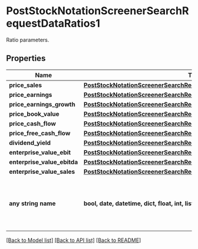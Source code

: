 # PostStockNotationScreenerSearchRequestDataRatios1

Ratio parameters.

## Properties
Name | Type | Description | Notes
------------ | ------------- | ------------- | -------------
**price_sales** | [**PostStockNotationScreenerSearchRequestDataRatios1PriceSales**](PostStockNotationScreenerSearchRequestDataRatios1PriceSales.md) |  | [optional] 
**price_earnings** | [**PostStockNotationScreenerSearchRequestDataRatios1PriceEarnings**](PostStockNotationScreenerSearchRequestDataRatios1PriceEarnings.md) |  | [optional] 
**price_earnings_growth** | [**PostStockNotationScreenerSearchRequestDataRatios1PriceEarningsGrowth**](PostStockNotationScreenerSearchRequestDataRatios1PriceEarningsGrowth.md) |  | [optional] 
**price_book_value** | [**PostStockNotationScreenerSearchRequestDataRatios1PriceBookValue**](PostStockNotationScreenerSearchRequestDataRatios1PriceBookValue.md) |  | [optional] 
**price_cash_flow** | [**PostStockNotationScreenerSearchRequestDataRatios1PriceCashFlow**](PostStockNotationScreenerSearchRequestDataRatios1PriceCashFlow.md) |  | [optional] 
**price_free_cash_flow** | [**PostStockNotationScreenerSearchRequestDataRatios1PriceFreeCashFlow**](PostStockNotationScreenerSearchRequestDataRatios1PriceFreeCashFlow.md) |  | [optional] 
**dividend_yield** | [**PostStockNotationScreenerSearchRequestDataRatios1DividendYield**](PostStockNotationScreenerSearchRequestDataRatios1DividendYield.md) |  | [optional] 
**enterprise_value_ebit** | [**PostStockNotationScreenerSearchRequestDataRatios1EnterpriseValueEbit**](PostStockNotationScreenerSearchRequestDataRatios1EnterpriseValueEbit.md) |  | [optional] 
**enterprise_value_ebitda** | [**PostStockNotationScreenerSearchRequestDataRatios1EnterpriseValueEbitda**](PostStockNotationScreenerSearchRequestDataRatios1EnterpriseValueEbitda.md) |  | [optional] 
**enterprise_value_sales** | [**PostStockNotationScreenerSearchRequestDataRatios1EnterpriseValueSales**](PostStockNotationScreenerSearchRequestDataRatios1EnterpriseValueSales.md) |  | [optional] 
**any string name** | **bool, date, datetime, dict, float, int, list, str, none_type** | any string name can be used but the value must be the correct type | [optional]

[[Back to Model list]](../README.md#documentation-for-models) [[Back to API list]](../README.md#documentation-for-api-endpoints) [[Back to README]](../README.md)


